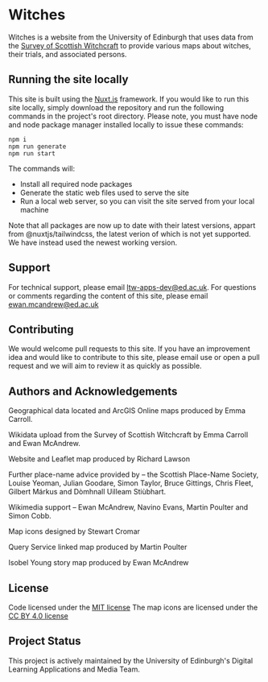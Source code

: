 # Witches

Witches is a website from the University of Edinburgh that uses data from the 
[Survey of Scottish Witchcraft](http://www.shca.ed.ac.uk/Research/witches) to provide various maps about witches, their 
trials, and associated persons.

## Running the site locally
This site is built using the [Nuxt.js](https://nuxtjs.org) framework. If you would like to run this site locally, simply
download the repository and run the following commands in the project's root directory. Please note, you must have node 
and node package manager installed locally to issue these commands:

```
npm i
npm run generate
npm run start
```

The commands will:

- Install all required node packages
- Generate the static web files used to serve the site
- Run a local web server, so you can visit the site served from your local machine

Note that all packages are now up to date with their latest versions, appart from @nuxtjs/tailwindcss, the latest verion of which is not yet supported. We have instead used the newest working version. 
## Support

For technical support, please email ltw-apps-dev@ed.ac.uk. For questions or comments regarding the content of this site,
please email ewan.mcandrew@ed.ac.uk

## Contributing

We would welcome pull requests to this site. If you have an improvement idea and would like to contribute to this site, 
please email use or open a pull request and we will aim to review it as quickly as possible.

## Authors and Acknowledgements

Geographical data located and ArcGIS Online maps produced by Emma Carroll.

Wikidata upload from the Survey of Scottish Witchcraft by Emma Carroll and Ewan McAndrew.

Website and Leaflet map produced by Richard Lawson

Further place-name advice provided by – the Scottish Place-Name Society, Louise Yeoman, Julian Goodare, Simon Taylor, Bruce Gittings, Chris Fleet, Gilbert Márkus and Dòmhnall Uilleam Stiùbhart.

Wikimedia support – Ewan McAndrew, Navino Evans, Martin Poulter and Simon Cobb.

Map icons designed by Stewart Cromar

Query Service linked map produced by Martin Poulter

Isobel Young story map produced by Ewan McAndrew

## License

Code licensed under the [MIT license](https://mit-license.org/)
The map icons are licensed under the [CC BY 4.0 license](https://creativecommons.org/licenses/by/4.0/)

## Project Status

This project is actively maintained by the University of Edinburgh's Digital Learning Applications and Media Team.

